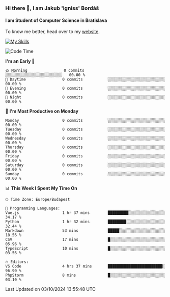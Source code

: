 ### Hi there 👋, I am Jakub 'igniss' Bordáš

#### I am Student of Computer Science in Bratislava
To know me better, head over to my [website](https://bordas.sk).

[![My Skills](https://skillicons.dev/icons?i=js,html,css,figma,svelte,java,kotlin,python,postgresql,typescript,nest,nodejs)](https://bordas.sk)


<!--START_SECTION:waka-->
![Code Time](http://img.shields.io/badge/Code%20Time-1%2C534%20hrs%2052%20mins-blue)

**I'm an Early 🐤** 

```text
🌞 Morning                0 commits           ░░░░░░░░░░░░░░░░░░░░░░░░░   00.00 % 
🌆 Daytime                0 commits           ░░░░░░░░░░░░░░░░░░░░░░░░░   00.00 % 
🌃 Evening                0 commits           ░░░░░░░░░░░░░░░░░░░░░░░░░   00.00 % 
🌙 Night                  0 commits           ░░░░░░░░░░░░░░░░░░░░░░░░░   00.00 % 
```
📅 **I'm Most Productive on Monday** 

```text
Monday                   0 commits           ░░░░░░░░░░░░░░░░░░░░░░░░░   00.00 % 
Tuesday                  0 commits           ░░░░░░░░░░░░░░░░░░░░░░░░░   00.00 % 
Wednesday                0 commits           ░░░░░░░░░░░░░░░░░░░░░░░░░   00.00 % 
Thursday                 0 commits           ░░░░░░░░░░░░░░░░░░░░░░░░░   00.00 % 
Friday                   0 commits           ░░░░░░░░░░░░░░░░░░░░░░░░░   00.00 % 
Saturday                 0 commits           ░░░░░░░░░░░░░░░░░░░░░░░░░   00.00 % 
Sunday                   0 commits           ░░░░░░░░░░░░░░░░░░░░░░░░░   00.00 % 
```


📊 **This Week I Spent My Time On** 

```text
🕑︎ Time Zone: Europe/Budapest

💬 Programming Languages: 
Vue.js                   1 hr 37 mins        █████████░░░░░░░░░░░░░░░░   34.17 % 
Python                   1 hr 32 mins        ████████░░░░░░░░░░░░░░░░░   32.44 % 
Markdown                 53 mins             █████░░░░░░░░░░░░░░░░░░░░   18.56 % 
CSV                      17 mins             █░░░░░░░░░░░░░░░░░░░░░░░░   05.96 % 
TypeScript               10 mins             █░░░░░░░░░░░░░░░░░░░░░░░░   03.56 % 

🔥 Editors: 
VS Code                  4 hrs 37 mins       ████████████████████████░   96.90 % 
PhpStorm                 8 mins              █░░░░░░░░░░░░░░░░░░░░░░░░   03.10 % 
```


 Last Updated on 03/10/2024 13:55:48 UTC
<!--END_SECTION:waka-->
